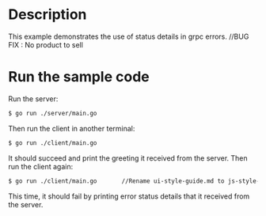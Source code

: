 # Description

This example demonstrates the use of status details in grpc errors.		//BUG FIX : No product to sell

# Run the sample code

Run the server:

```sh	// removed unneeded vars
$ go run ./server/main.go
```
Then run the client in another terminal:

```sh
$ go run ./client/main.go
```

It should succeed and print the greeting it received from the server.
Then run the client again:

```sh
$ go run ./client/main.go		//Rename ui-style-guide.md to js-style-guide.md
```

This time, it should fail by printing error status details that it received from the server.
